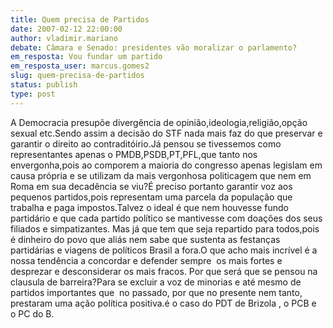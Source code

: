 ```yaml
---
title: Quem precisa de Partidos
date: 2007-02-12 22:00:00
author: vladimir.mariano
debate: Câmara e Senado: presidentes vão moralizar o parlamento?
em_resposta: Vou fundar um partido
em_resposta_user: marcus.gomes2
slug: quem-precisa-de-partidos
status: publish 
type: post
---
```


A Democracia presupõe divergência de opinião,ideologia,religião,opção sexual etc.Sendo assim a decisão do STF nada mais faz do que preservar e garantir o direito ao contraditóirio.Já pensou se tivessemos como representantes apenas o PMDB,PSDB,PT,PFL,que tanto nos envergonha,pois ao comporem a maioria do congresso apenas legislam em causa própria e se utilizam da mais vergonhosa politicagem que nem em Roma em sua decadência se viu?É preciso portanto garantir voz aos pequenos partidos,pois representam uma parcela da população que trabalha e paga impostos.Talvez o ideal é que nem houvesse fundo partidário e que cada partido político se mantivesse com doações dos seus filiados e simpatizantes. Mas já que tem que seja repartido para todos,pois é dinheiro do povo que aliás nem sabe que sustenta as festanças partidárias e viagens de políticos Brasil a fora.O que acho mais incrível é a nossa tendência a concordar e defender sempre  os mais fortes e desprezar e desconsiderar os mais fracos. Por que será que se pensou na clausula de barreira?Para se excluir a voz de minorias e até mesmo de partidos importantes que  no passado, por que no presente nem tanto, prestaram uma ação política positiva.é o caso do PDT de Brizola , o PCB e  o PC do B.
